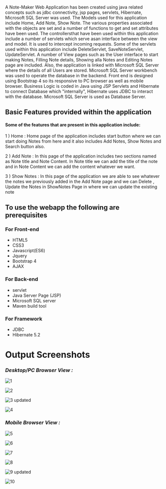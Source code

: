 A Note-Maker Web Application has been created using java related concepts such as jdbc connectivity, jsp pages, servlets, Hibernate, Microsoft SQL Server was used. The Models used for this application include Home, Add Note, Show Note. The various properties associated with the objects are set and a number of functions to get and set attributes  have been used. The controllersthat have been used within this application include a number of servlets which serve asan interface between the view and model. It is used to intercept incoming requests. Some of the servlets used within this application include DeleteServlet, SaveNoteServlet, UpdateServlet. A number of View pages such as the User interface to start making Notes, Filling Note details, Showing alla Notes and Editing Notes page are included. Also, the application is linked with Microsoft SQL
Server where the details of all Users are stored. Microsoft SQL Server workbench was used to operate the database in the backend. Front end is designed using Bootstrap 4 so its responsive to PC browser as well as mobile browser. Business Logic is coded in Java using JSP Servlets and Hibernate to connect Database which "internally", Hibernate uses JDBC to interact with the database. Microsoft SQL Server is used as Database Server.

## Basic Features provided within the application
#### Some of the features that are present in this application include: 

1 ) Home       : Home page of the application includes start button where we can start doing Notes from here and it also includes Add Notes, Show Notes and Search button also.

2 ) Add Note  : In this page of the application includes two sections named as Note title and Note Content. In Note title we can add the title of the note and in Note Content we                  can add the content whatever we want.

3 ) Show Notes : In this page of the application we are able to see whatever the notes we previously added in the Add Note page and we can Delete , Update the Notes in ShowNotes                  Page in where we can update the existing note

## To use the webapp the following are prerequisites

### For Front-end
- HTML5
- CSS3
- Javascript(ES6)
- Jquery
- Bootstrap 4
- AJAX
### For Back-end
- servlet
- Java Server Page (JSP)
- Microsoft SQL server
- Maven build tool
### For Framework
- JDBC
- Hibernate 5.2

# Output Screenshots
### *Desktop/PC Browser View :*
![1](https://user-images.githubusercontent.com/88433888/145215228-dadf9af3-3950-467a-9884-73bd3400bf6f.png)

![2](https://user-images.githubusercontent.com/88433888/145215285-0722cfda-fda4-4be5-a4c0-c3e775bdf37f.png)

![3 updated](https://user-images.githubusercontent.com/88433888/145215315-607c0777-1b60-40bf-ba7a-185b6c65c3dc.png)

![4](https://user-images.githubusercontent.com/88433888/145215340-e81f5a76-152e-4570-98cc-0ed64eaa9d05.png)

### *Mobile Browser View :*
![5](https://user-images.githubusercontent.com/88433888/145215619-c257138f-be3b-417c-a74c-a527457e654c.png)

![6](https://user-images.githubusercontent.com/88433888/145215646-e38d36db-eaa6-407f-978d-d9397050e39a.png)

![7](https://user-images.githubusercontent.com/88433888/145215669-be1380fa-6bcb-4d93-8fa6-557336c7cb01.png)

![8](https://user-images.githubusercontent.com/88433888/145215714-f1937b50-3e26-40fa-aa4a-a86bab453149.png)

![9 updated](https://user-images.githubusercontent.com/88433888/145215737-c8f8b4ae-f3f9-421d-a48f-e5a4ac96f5bc.png)

![10](https://user-images.githubusercontent.com/88433888/145215770-122a252f-6307-4e48-b9fa-590158a231d4.png)






